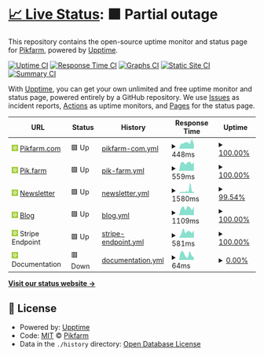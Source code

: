 # [📈 Live Status](https://status.pik.farm): <!--live status--> **🟧 Partial outage**

This repository contains the open-source uptime monitor and status page for [Pikfarm](https://status.pik.farm), powered by [Upptime](https://github.com/upptime/upptime).

[![Uptime CI](https://github.com/Pikfarm/PikfarmStatus/workflows/Uptime%20CI/badge.svg)](https://github.com/Pikfarm/PikfarmStatus/actions?query=workflow%3A%22Uptime+CI%22)
[![Response Time CI](https://github.com/Pikfarm/PikfarmStatus/workflows/Response%20Time%20CI/badge.svg)](https://github.com/Pikfarm/PikfarmStatus/actions?query=workflow%3A%22Response+Time+CI%22)
[![Graphs CI](https://github.com/Pikfarm/PikfarmStatus/workflows/Graphs%20CI/badge.svg)](https://github.com/Pikfarm/PikfarmStatus/actions?query=workflow%3A%22Graphs+CI%22)
[![Static Site CI](https://github.com/Pikfarm/PikfarmStatus/workflows/Static%20Site%20CI/badge.svg)](https://github.com/Pikfarm/PikfarmStatus/actions?query=workflow%3A%22Static+Site+CI%22)
[![Summary CI](https://github.com/Pikfarm/PikfarmStatus/workflows/Summary%20CI/badge.svg)](https://github.com/Pikfarm/PikfarmStatus/actions?query=workflow%3A%22Summary+CI%22)

With [Upptime](https://upptime.js.org), you can get your own unlimited and free uptime monitor and status page, powered entirely by a GitHub repository. We use [Issues](https://github.com/Pikfarm/PikfarmStatus/issues) as incident reports, [Actions](https://github.com/Pikfarm/PikfarmStatus/actions) as uptime monitors, and [Pages](https://status.pik.farm) for the status page.

<!--start: status pages-->
<!-- This summary is generated by Upptime (https://github.com/upptime/upptime) -->
<!-- Do not edit this manually, your changes will be overwritten -->
<!-- prettier-ignore -->
| URL | Status | History | Response Time | Uptime |
| --- | ------ | ------- | ------------- | ------ |
| <img alt="" src="https://raw.githubusercontent.com/cybertheory/PikfarmStatus/master/assets/APP%20Icon%20v2.0.svg" height="13"> [Pikfarm.com](https://www.pikfarm.com) | 🟩 Up | [pikfarm-com.yml](https://github.com/pikfarm/PikfarmStatus/commits/HEAD/history/pikfarm-com.yml) | <details><summary><img alt="Response time graph" src="./graphs/pikfarm-com/response-time-week.png" height="20"> 448ms</summary><br><a href="https://status.pik.farm/history/pikfarm-com"><img alt="Response time 389" src="https://img.shields.io/endpoint?url=https%3A%2F%2Fraw.githubusercontent.com%2Fpikfarm%2FPikfarmStatus%2FHEAD%2Fapi%2Fpikfarm-com%2Fresponse-time.json"></a><br><a href="https://status.pik.farm/history/pikfarm-com"><img alt="24-hour response time 274" src="https://img.shields.io/endpoint?url=https%3A%2F%2Fraw.githubusercontent.com%2Fpikfarm%2FPikfarmStatus%2FHEAD%2Fapi%2Fpikfarm-com%2Fresponse-time-day.json"></a><br><a href="https://status.pik.farm/history/pikfarm-com"><img alt="7-day response time 448" src="https://img.shields.io/endpoint?url=https%3A%2F%2Fraw.githubusercontent.com%2Fpikfarm%2FPikfarmStatus%2FHEAD%2Fapi%2Fpikfarm-com%2Fresponse-time-week.json"></a><br><a href="https://status.pik.farm/history/pikfarm-com"><img alt="30-day response time 389" src="https://img.shields.io/endpoint?url=https%3A%2F%2Fraw.githubusercontent.com%2Fpikfarm%2FPikfarmStatus%2FHEAD%2Fapi%2Fpikfarm-com%2Fresponse-time-month.json"></a><br><a href="https://status.pik.farm/history/pikfarm-com"><img alt="1-year response time 389" src="https://img.shields.io/endpoint?url=https%3A%2F%2Fraw.githubusercontent.com%2Fpikfarm%2FPikfarmStatus%2FHEAD%2Fapi%2Fpikfarm-com%2Fresponse-time-year.json"></a></details> | <details><summary><a href="https://status.pik.farm/history/pikfarm-com">100.00%</a></summary><a href="https://status.pik.farm/history/pikfarm-com"><img alt="All-time uptime 100.00%" src="https://img.shields.io/endpoint?url=https%3A%2F%2Fraw.githubusercontent.com%2Fpikfarm%2FPikfarmStatus%2FHEAD%2Fapi%2Fpikfarm-com%2Fuptime.json"></a><br><a href="https://status.pik.farm/history/pikfarm-com"><img alt="24-hour uptime 100.00%" src="https://img.shields.io/endpoint?url=https%3A%2F%2Fraw.githubusercontent.com%2Fpikfarm%2FPikfarmStatus%2FHEAD%2Fapi%2Fpikfarm-com%2Fuptime-day.json"></a><br><a href="https://status.pik.farm/history/pikfarm-com"><img alt="7-day uptime 100.00%" src="https://img.shields.io/endpoint?url=https%3A%2F%2Fraw.githubusercontent.com%2Fpikfarm%2FPikfarmStatus%2FHEAD%2Fapi%2Fpikfarm-com%2Fuptime-week.json"></a><br><a href="https://status.pik.farm/history/pikfarm-com"><img alt="30-day uptime 100.00%" src="https://img.shields.io/endpoint?url=https%3A%2F%2Fraw.githubusercontent.com%2Fpikfarm%2FPikfarmStatus%2FHEAD%2Fapi%2Fpikfarm-com%2Fuptime-month.json"></a><br><a href="https://status.pik.farm/history/pikfarm-com"><img alt="1-year uptime 100.00%" src="https://img.shields.io/endpoint?url=https%3A%2F%2Fraw.githubusercontent.com%2Fpikfarm%2FPikfarmStatus%2FHEAD%2Fapi%2Fpikfarm-com%2Fuptime-year.json"></a></details>
| <img alt="" src="https://raw.githubusercontent.com/cybertheory/PikfarmStatus/master/assets/APP%20Icon%20v2.0.svg" height="13"> [Pik.farm](https://pik.farm) | 🟩 Up | [pik-farm.yml](https://github.com/pikfarm/PikfarmStatus/commits/HEAD/history/pik-farm.yml) | <details><summary><img alt="Response time graph" src="./graphs/pik-farm/response-time-week.png" height="20"> 559ms</summary><br><a href="https://status.pik.farm/history/pik-farm"><img alt="Response time 543" src="https://img.shields.io/endpoint?url=https%3A%2F%2Fraw.githubusercontent.com%2Fpikfarm%2FPikfarmStatus%2FHEAD%2Fapi%2Fpik-farm%2Fresponse-time.json"></a><br><a href="https://status.pik.farm/history/pik-farm"><img alt="24-hour response time 586" src="https://img.shields.io/endpoint?url=https%3A%2F%2Fraw.githubusercontent.com%2Fpikfarm%2FPikfarmStatus%2FHEAD%2Fapi%2Fpik-farm%2Fresponse-time-day.json"></a><br><a href="https://status.pik.farm/history/pik-farm"><img alt="7-day response time 559" src="https://img.shields.io/endpoint?url=https%3A%2F%2Fraw.githubusercontent.com%2Fpikfarm%2FPikfarmStatus%2FHEAD%2Fapi%2Fpik-farm%2Fresponse-time-week.json"></a><br><a href="https://status.pik.farm/history/pik-farm"><img alt="30-day response time 543" src="https://img.shields.io/endpoint?url=https%3A%2F%2Fraw.githubusercontent.com%2Fpikfarm%2FPikfarmStatus%2FHEAD%2Fapi%2Fpik-farm%2Fresponse-time-month.json"></a><br><a href="https://status.pik.farm/history/pik-farm"><img alt="1-year response time 543" src="https://img.shields.io/endpoint?url=https%3A%2F%2Fraw.githubusercontent.com%2Fpikfarm%2FPikfarmStatus%2FHEAD%2Fapi%2Fpik-farm%2Fresponse-time-year.json"></a></details> | <details><summary><a href="https://status.pik.farm/history/pik-farm">100.00%</a></summary><a href="https://status.pik.farm/history/pik-farm"><img alt="All-time uptime 100.00%" src="https://img.shields.io/endpoint?url=https%3A%2F%2Fraw.githubusercontent.com%2Fpikfarm%2FPikfarmStatus%2FHEAD%2Fapi%2Fpik-farm%2Fuptime.json"></a><br><a href="https://status.pik.farm/history/pik-farm"><img alt="24-hour uptime 100.00%" src="https://img.shields.io/endpoint?url=https%3A%2F%2Fraw.githubusercontent.com%2Fpikfarm%2FPikfarmStatus%2FHEAD%2Fapi%2Fpik-farm%2Fuptime-day.json"></a><br><a href="https://status.pik.farm/history/pik-farm"><img alt="7-day uptime 100.00%" src="https://img.shields.io/endpoint?url=https%3A%2F%2Fraw.githubusercontent.com%2Fpikfarm%2FPikfarmStatus%2FHEAD%2Fapi%2Fpik-farm%2Fuptime-week.json"></a><br><a href="https://status.pik.farm/history/pik-farm"><img alt="30-day uptime 100.00%" src="https://img.shields.io/endpoint?url=https%3A%2F%2Fraw.githubusercontent.com%2Fpikfarm%2FPikfarmStatus%2FHEAD%2Fapi%2Fpik-farm%2Fuptime-month.json"></a><br><a href="https://status.pik.farm/history/pik-farm"><img alt="1-year uptime 100.00%" src="https://img.shields.io/endpoint?url=https%3A%2F%2Fraw.githubusercontent.com%2Fpikfarm%2FPikfarmStatus%2FHEAD%2Fapi%2Fpik-farm%2Fuptime-year.json"></a></details>
| <img alt="" src="https://raw.githubusercontent.com/cybertheory/PikfarmStatus/master/assets/APP%20Icon%20v2.0.svg" height="13"> [Newsletter](https://news.pik.farm/sign-up) | 🟩 Up | [newsletter.yml](https://github.com/pikfarm/PikfarmStatus/commits/HEAD/history/newsletter.yml) | <details><summary><img alt="Response time graph" src="./graphs/newsletter/response-time-week.png" height="20"> 1580ms</summary><br><a href="https://status.pik.farm/history/newsletter"><img alt="Response time 1121" src="https://img.shields.io/endpoint?url=https%3A%2F%2Fraw.githubusercontent.com%2Fpikfarm%2FPikfarmStatus%2FHEAD%2Fapi%2Fnewsletter%2Fresponse-time.json"></a><br><a href="https://status.pik.farm/history/newsletter"><img alt="24-hour response time 856" src="https://img.shields.io/endpoint?url=https%3A%2F%2Fraw.githubusercontent.com%2Fpikfarm%2FPikfarmStatus%2FHEAD%2Fapi%2Fnewsletter%2Fresponse-time-day.json"></a><br><a href="https://status.pik.farm/history/newsletter"><img alt="7-day response time 1580" src="https://img.shields.io/endpoint?url=https%3A%2F%2Fraw.githubusercontent.com%2Fpikfarm%2FPikfarmStatus%2FHEAD%2Fapi%2Fnewsletter%2Fresponse-time-week.json"></a><br><a href="https://status.pik.farm/history/newsletter"><img alt="30-day response time 1121" src="https://img.shields.io/endpoint?url=https%3A%2F%2Fraw.githubusercontent.com%2Fpikfarm%2FPikfarmStatus%2FHEAD%2Fapi%2Fnewsletter%2Fresponse-time-month.json"></a><br><a href="https://status.pik.farm/history/newsletter"><img alt="1-year response time 1121" src="https://img.shields.io/endpoint?url=https%3A%2F%2Fraw.githubusercontent.com%2Fpikfarm%2FPikfarmStatus%2FHEAD%2Fapi%2Fnewsletter%2Fresponse-time-year.json"></a></details> | <details><summary><a href="https://status.pik.farm/history/newsletter">99.54%</a></summary><a href="https://status.pik.farm/history/newsletter"><img alt="All-time uptime 99.78%" src="https://img.shields.io/endpoint?url=https%3A%2F%2Fraw.githubusercontent.com%2Fpikfarm%2FPikfarmStatus%2FHEAD%2Fapi%2Fnewsletter%2Fuptime.json"></a><br><a href="https://status.pik.farm/history/newsletter"><img alt="24-hour uptime 100.00%" src="https://img.shields.io/endpoint?url=https%3A%2F%2Fraw.githubusercontent.com%2Fpikfarm%2FPikfarmStatus%2FHEAD%2Fapi%2Fnewsletter%2Fuptime-day.json"></a><br><a href="https://status.pik.farm/history/newsletter"><img alt="7-day uptime 99.54%" src="https://img.shields.io/endpoint?url=https%3A%2F%2Fraw.githubusercontent.com%2Fpikfarm%2FPikfarmStatus%2FHEAD%2Fapi%2Fnewsletter%2Fuptime-week.json"></a><br><a href="https://status.pik.farm/history/newsletter"><img alt="30-day uptime 99.78%" src="https://img.shields.io/endpoint?url=https%3A%2F%2Fraw.githubusercontent.com%2Fpikfarm%2FPikfarmStatus%2FHEAD%2Fapi%2Fnewsletter%2Fuptime-month.json"></a><br><a href="https://status.pik.farm/history/newsletter"><img alt="1-year uptime 99.78%" src="https://img.shields.io/endpoint?url=https%3A%2F%2Fraw.githubusercontent.com%2Fpikfarm%2FPikfarmStatus%2FHEAD%2Fapi%2Fnewsletter%2Fuptime-year.json"></a></details>
| <img alt="" src="https://raw.githubusercontent.com/cybertheory/PikfarmStatus/master/assets/APP%20Icon%20v2.0.svg" height="13"> [Blog](https://blog.pik.farm) | 🟩 Up | [blog.yml](https://github.com/pikfarm/PikfarmStatus/commits/HEAD/history/blog.yml) | <details><summary><img alt="Response time graph" src="./graphs/blog/response-time-week.png" height="20"> 1109ms</summary><br><a href="https://status.pik.farm/history/blog"><img alt="Response time 915" src="https://img.shields.io/endpoint?url=https%3A%2F%2Fraw.githubusercontent.com%2Fpikfarm%2FPikfarmStatus%2FHEAD%2Fapi%2Fblog%2Fresponse-time.json"></a><br><a href="https://status.pik.farm/history/blog"><img alt="24-hour response time 1547" src="https://img.shields.io/endpoint?url=https%3A%2F%2Fraw.githubusercontent.com%2Fpikfarm%2FPikfarmStatus%2FHEAD%2Fapi%2Fblog%2Fresponse-time-day.json"></a><br><a href="https://status.pik.farm/history/blog"><img alt="7-day response time 1109" src="https://img.shields.io/endpoint?url=https%3A%2F%2Fraw.githubusercontent.com%2Fpikfarm%2FPikfarmStatus%2FHEAD%2Fapi%2Fblog%2Fresponse-time-week.json"></a><br><a href="https://status.pik.farm/history/blog"><img alt="30-day response time 915" src="https://img.shields.io/endpoint?url=https%3A%2F%2Fraw.githubusercontent.com%2Fpikfarm%2FPikfarmStatus%2FHEAD%2Fapi%2Fblog%2Fresponse-time-month.json"></a><br><a href="https://status.pik.farm/history/blog"><img alt="1-year response time 915" src="https://img.shields.io/endpoint?url=https%3A%2F%2Fraw.githubusercontent.com%2Fpikfarm%2FPikfarmStatus%2FHEAD%2Fapi%2Fblog%2Fresponse-time-year.json"></a></details> | <details><summary><a href="https://status.pik.farm/history/blog">100.00%</a></summary><a href="https://status.pik.farm/history/blog"><img alt="All-time uptime 99.47%" src="https://img.shields.io/endpoint?url=https%3A%2F%2Fraw.githubusercontent.com%2Fpikfarm%2FPikfarmStatus%2FHEAD%2Fapi%2Fblog%2Fuptime.json"></a><br><a href="https://status.pik.farm/history/blog"><img alt="24-hour uptime 100.00%" src="https://img.shields.io/endpoint?url=https%3A%2F%2Fraw.githubusercontent.com%2Fpikfarm%2FPikfarmStatus%2FHEAD%2Fapi%2Fblog%2Fuptime-day.json"></a><br><a href="https://status.pik.farm/history/blog"><img alt="7-day uptime 100.00%" src="https://img.shields.io/endpoint?url=https%3A%2F%2Fraw.githubusercontent.com%2Fpikfarm%2FPikfarmStatus%2FHEAD%2Fapi%2Fblog%2Fuptime-week.json"></a><br><a href="https://status.pik.farm/history/blog"><img alt="30-day uptime 99.47%" src="https://img.shields.io/endpoint?url=https%3A%2F%2Fraw.githubusercontent.com%2Fpikfarm%2FPikfarmStatus%2FHEAD%2Fapi%2Fblog%2Fuptime-month.json"></a><br><a href="https://status.pik.farm/history/blog"><img alt="1-year uptime 99.47%" src="https://img.shields.io/endpoint?url=https%3A%2F%2Fraw.githubusercontent.com%2Fpikfarm%2FPikfarmStatus%2FHEAD%2Fapi%2Fblog%2Fuptime-year.json"></a></details>
| <img alt="" src="https://raw.githubusercontent.com/cybertheory/PikfarmStatus/master/assets/APP%20Icon%20v2.0.svg" height="13"> Stripe Endpoint | 🟩 Up | [stripe-endpoint.yml](https://github.com/pikfarm/PikfarmStatus/commits/HEAD/history/stripe-endpoint.yml) | <details><summary><img alt="Response time graph" src="./graphs/stripe-endpoint/response-time-week.png" height="20"> 581ms</summary><br><a href="https://status.pik.farm/history/stripe-endpoint"><img alt="Response time 507" src="https://img.shields.io/endpoint?url=https%3A%2F%2Fraw.githubusercontent.com%2Fpikfarm%2FPikfarmStatus%2FHEAD%2Fapi%2Fstripe-endpoint%2Fresponse-time.json"></a><br><a href="https://status.pik.farm/history/stripe-endpoint"><img alt="24-hour response time 590" src="https://img.shields.io/endpoint?url=https%3A%2F%2Fraw.githubusercontent.com%2Fpikfarm%2FPikfarmStatus%2FHEAD%2Fapi%2Fstripe-endpoint%2Fresponse-time-day.json"></a><br><a href="https://status.pik.farm/history/stripe-endpoint"><img alt="7-day response time 581" src="https://img.shields.io/endpoint?url=https%3A%2F%2Fraw.githubusercontent.com%2Fpikfarm%2FPikfarmStatus%2FHEAD%2Fapi%2Fstripe-endpoint%2Fresponse-time-week.json"></a><br><a href="https://status.pik.farm/history/stripe-endpoint"><img alt="30-day response time 507" src="https://img.shields.io/endpoint?url=https%3A%2F%2Fraw.githubusercontent.com%2Fpikfarm%2FPikfarmStatus%2FHEAD%2Fapi%2Fstripe-endpoint%2Fresponse-time-month.json"></a><br><a href="https://status.pik.farm/history/stripe-endpoint"><img alt="1-year response time 507" src="https://img.shields.io/endpoint?url=https%3A%2F%2Fraw.githubusercontent.com%2Fpikfarm%2FPikfarmStatus%2FHEAD%2Fapi%2Fstripe-endpoint%2Fresponse-time-year.json"></a></details> | <details><summary><a href="https://status.pik.farm/history/stripe-endpoint">100.00%</a></summary><a href="https://status.pik.farm/history/stripe-endpoint"><img alt="All-time uptime 100.00%" src="https://img.shields.io/endpoint?url=https%3A%2F%2Fraw.githubusercontent.com%2Fpikfarm%2FPikfarmStatus%2FHEAD%2Fapi%2Fstripe-endpoint%2Fuptime.json"></a><br><a href="https://status.pik.farm/history/stripe-endpoint"><img alt="24-hour uptime 100.00%" src="https://img.shields.io/endpoint?url=https%3A%2F%2Fraw.githubusercontent.com%2Fpikfarm%2FPikfarmStatus%2FHEAD%2Fapi%2Fstripe-endpoint%2Fuptime-day.json"></a><br><a href="https://status.pik.farm/history/stripe-endpoint"><img alt="7-day uptime 100.00%" src="https://img.shields.io/endpoint?url=https%3A%2F%2Fraw.githubusercontent.com%2Fpikfarm%2FPikfarmStatus%2FHEAD%2Fapi%2Fstripe-endpoint%2Fuptime-week.json"></a><br><a href="https://status.pik.farm/history/stripe-endpoint"><img alt="30-day uptime 100.00%" src="https://img.shields.io/endpoint?url=https%3A%2F%2Fraw.githubusercontent.com%2Fpikfarm%2FPikfarmStatus%2FHEAD%2Fapi%2Fstripe-endpoint%2Fuptime-month.json"></a><br><a href="https://status.pik.farm/history/stripe-endpoint"><img alt="1-year uptime 100.00%" src="https://img.shields.io/endpoint?url=https%3A%2F%2Fraw.githubusercontent.com%2Fpikfarm%2FPikfarmStatus%2FHEAD%2Fapi%2Fstripe-endpoint%2Fuptime-year.json"></a></details>
| <img alt="" src="https://raw.githubusercontent.com/cybertheory/PikfarmStatus/master/assets/APP%20Icon%20v2.0.svg" height="13"> Documentation | 🟥 Down | [documentation.yml](https://github.com/pikfarm/PikfarmStatus/commits/HEAD/history/documentation.yml) | <details><summary><img alt="Response time graph" src="./graphs/documentation/response-time-week.png" height="20"> 64ms</summary><br><a href="https://status.pik.farm/history/documentation"><img alt="Response time 112" src="https://img.shields.io/endpoint?url=https%3A%2F%2Fraw.githubusercontent.com%2Fpikfarm%2FPikfarmStatus%2FHEAD%2Fapi%2Fdocumentation%2Fresponse-time.json"></a><br><a href="https://status.pik.farm/history/documentation"><img alt="24-hour response time 54" src="https://img.shields.io/endpoint?url=https%3A%2F%2Fraw.githubusercontent.com%2Fpikfarm%2FPikfarmStatus%2FHEAD%2Fapi%2Fdocumentation%2Fresponse-time-day.json"></a><br><a href="https://status.pik.farm/history/documentation"><img alt="7-day response time 64" src="https://img.shields.io/endpoint?url=https%3A%2F%2Fraw.githubusercontent.com%2Fpikfarm%2FPikfarmStatus%2FHEAD%2Fapi%2Fdocumentation%2Fresponse-time-week.json"></a><br><a href="https://status.pik.farm/history/documentation"><img alt="30-day response time 112" src="https://img.shields.io/endpoint?url=https%3A%2F%2Fraw.githubusercontent.com%2Fpikfarm%2FPikfarmStatus%2FHEAD%2Fapi%2Fdocumentation%2Fresponse-time-month.json"></a><br><a href="https://status.pik.farm/history/documentation"><img alt="1-year response time 112" src="https://img.shields.io/endpoint?url=https%3A%2F%2Fraw.githubusercontent.com%2Fpikfarm%2FPikfarmStatus%2FHEAD%2Fapi%2Fdocumentation%2Fresponse-time-year.json"></a></details> | <details><summary><a href="https://status.pik.farm/history/documentation">0.00%</a></summary><a href="https://status.pik.farm/history/documentation"><img alt="All-time uptime 2.85%" src="https://img.shields.io/endpoint?url=https%3A%2F%2Fraw.githubusercontent.com%2Fpikfarm%2FPikfarmStatus%2FHEAD%2Fapi%2Fdocumentation%2Fuptime.json"></a><br><a href="https://status.pik.farm/history/documentation"><img alt="24-hour uptime 0.00%" src="https://img.shields.io/endpoint?url=https%3A%2F%2Fraw.githubusercontent.com%2Fpikfarm%2FPikfarmStatus%2FHEAD%2Fapi%2Fdocumentation%2Fuptime-day.json"></a><br><a href="https://status.pik.farm/history/documentation"><img alt="7-day uptime 0.00%" src="https://img.shields.io/endpoint?url=https%3A%2F%2Fraw.githubusercontent.com%2Fpikfarm%2FPikfarmStatus%2FHEAD%2Fapi%2Fdocumentation%2Fuptime-week.json"></a><br><a href="https://status.pik.farm/history/documentation"><img alt="30-day uptime 2.85%" src="https://img.shields.io/endpoint?url=https%3A%2F%2Fraw.githubusercontent.com%2Fpikfarm%2FPikfarmStatus%2FHEAD%2Fapi%2Fdocumentation%2Fuptime-month.json"></a><br><a href="https://status.pik.farm/history/documentation"><img alt="1-year uptime 2.85%" src="https://img.shields.io/endpoint?url=https%3A%2F%2Fraw.githubusercontent.com%2Fpikfarm%2FPikfarmStatus%2FHEAD%2Fapi%2Fdocumentation%2Fuptime-year.json"></a></details>

<!--end: status pages-->

[**Visit our status website →**](https://status.pik.farm)

## 📄 License

- Powered by: [Upptime](https://github.com/upptime/upptime)
- Code: [MIT](./LICENSE) © [Pikfarm](https://status.pik.farm)
- Data in the `./history` directory: [Open Database License](https://opendatacommons.org/licenses/odbl/1-0/)
